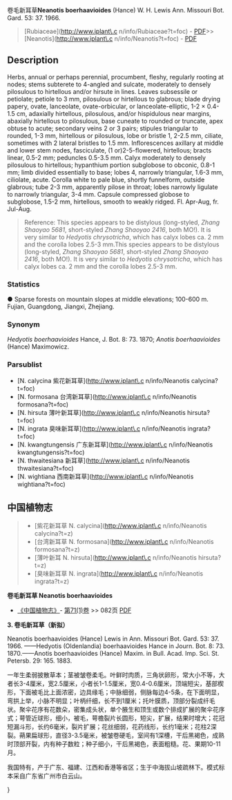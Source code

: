卷毛新耳草**Neanotis boerhaavioides** (Hance) W. H. Lewis Ann. Missouri Bot. Gard. 53: 37. 1966.

> [Rubiaceae](http://www.iplant\.c n/info/Rubiaceae?t=foc) - [PDF](http://www.iplant.cn/foc/pdf/Rubiaceae.pdf)>>[Neanotis](http://www.iplant\.c n/info/Neanotis?t=foc) - [PDF](http://www.iplant.cn/foc/pdf/Neanotis.pdf)

## Description

Herbs, annual or perhaps perennial, procumbent, fleshy, regularly rooting at nodes; stems subterete to 4-angled and sulcate, moderately to densely pilosulous to hirtellous and/or hirsute in lines. Leaves subsessile or petiolate; petiole to 3 mm, pilosulous or hirtellous to glabrous; blade drying papery, ovate, lanceolate, ovate-orbicular, or lanceolate-elliptic, 1-2 × 0.4-1.5 cm, adaxially hirtellous, pilosulous, and/or hispidulous near margins, abaxially hirtellous to pilosulous, base cuneate to rounded or truncate, apex obtuse to acute; secondary veins 2 or 3 pairs; stipules triangular to rounded, 1-3 mm, hirtellous or pilosulous, lobe or bristle 1, 2-2.5 mm, ciliate, sometimes with 2 lateral bristles to 1.5 mm. Inflorescences axillary at middle and lower stem nodes, fasciculate, (1 or)2-5-flowered, hirtellous; bracts linear, 0.5-2 mm; peduncles 0.5-3.5 mm. Calyx moderately to densely pilosulous to hirtellous; hypanthium portion subglobose to obconic, 0.8-1 mm; limb divided essentially to base; lobes 4, narrowly triangular, 1.6-3 mm, ciliolate, acute. Corolla white to pale blue, shortly funnelform, outside glabrous; tube 2-3 mm, apparently pilose in throat; lobes narrowly ligulate to narrowly triangular, 3-4 mm. Capsule compressed globose to subglobose, 1.5-2 mm, hirtellous, smooth to weakly ridged. Fl. Apr-Aug, fr. Jul-Aug.

> Reference: 
> This species appears to be distylous (long-styled, *Zhang Shaoyao 5681*, short-styled *Zhang Shaoyao 2416*, both MO!). It is very similar to *Hedyotis chrysotricha*, which has calyx lobes ca. 2 mm and the corolla lobes 2.5-3 mm.This species appears to be distylous (long-styled, *Zhang Shaoyao 5681*, short-styled *Zhang Shaoyao 2416*, both MO!). It is very similar to *Hedyotis chrysotricha*, which has calyx lobes ca. 2 mm and the corolla lobes 2.5-3 mm.

### Statistics
● Sparse forests on mountain slopes at middle elevations; 100-600 m. Fujian, Guangdong, Jiangxi, Zhejiang.

### Synonym
*Hedyotis boerhaavioides* Hance, J. Bot. 8: 73. 1870; *Anotis boerhaavioides* (Hance) Maximowicz.


### Parsublist

* [N.  calycina  紫花新耳草](http://www.iplant\.c n/info/Neanotis calycina?t=foc)
* [N.  formosana  台湾新耳草](http://www.iplant\.c n/info/Neanotis formosana?t=foc)
* [N.  hirsuta  薄叶新耳草](http://www.iplant\.c n/info/Neanotis hirsuta?t=foc)
* [N.  ingrata  臭味新耳草](http://www.iplant\.c n/info/Neanotis ingrata?t=foc)
* [N.  kwangtungensis  广东新耳草](http://www.iplant\.c n/info/Neanotis kwangtungensis?t=foc)
* [N.  thwaitesiana  新耳草](http://www.iplant\.c n/info/Neanotis thwaitesiana?t=foc)
* [N.  wightiana  西南新耳草](http://www.iplant\.c n/info/Neanotis wightiana?t=foc)

## 中国植物志

> * [紫花新耳草  N.  calycina](http://www.iplant\.c n/info/Neanotis calycina?t=z)
> * [台湾新耳草  N.  formosana](http://www.iplant\.c n/info/Neanotis formosana?t=z)
> * [薄叶新耳  N.  hirsuta](http://www.iplant\.c n/info/Neanotis hirsuta?t=z)
> * [臭味新耳草  N.  ingrata](http://www.iplant\.c n/info/Neanotis ingrata?t=z)

**卷毛新耳草 Neanotis boerhaavioides**

* [《中国植物志》](http://www.iplant.cn/frps)- [第71(1)卷](http://www.iplant.cn/frps/vol/71(1)) >> 082页 [PDF](http://www.iplant.cn/frps/pdf/71(1)/082a.PDF)

**3. 卷毛新耳草（新拟）**

Neanotis boerhaavioides (Hance) Lewis in Ann. Missouri Bot. Gard. 53: 37. 1966. ——Hedyotis (Oldenlandia) boerhaavioides Hance in Journ. Bot. 8: 73. 1870.——Anotis boerhaavioides (Hance) Maxim. in Bull. Acad. Imp. Sci. St. Petersb. 29: 165. 1883.

一年生柔弱披散草本；茎被皱卷柔毛。叶鲜时肉质，三角状卵形，常大小不等，大者长3-4厘米，宽2.5厘米，小者长1-1.5厘米，宽0.4-0.6厘米，顶端短尖，基部楔形，下面被毛比上面浓密，边具缘毛；中脉细弱，侧脉每边4-5条，在下面明显，弯拱上举，小脉不明显；叶柄纤细，长不到1厘米；托叶膜质，顶部分裂成纤毛状。聚伞花序有花数朵，密集成头状，单个腋生和顶生或数个排成扩展的聚伞花序式；萼管近球形，细小，被毛，萼檐裂片长圆形，短尖，扩展，结果时增大；花冠短漏斗形，长约6毫米，裂片扩展；花丝细弱，花药线形，长约1毫米；花柱2深裂。蒴果扁球形，直径3-3.5毫米，被皱卷硬毛，室间有1深槽，干后黑褐色，成熟时顶部开裂，内有种子数粒；种子细小，干后黑褐色，表面粗糙。花、果期10-11月。

我国特有，产于广东、福建、江西和香港等省区；生于中海拔山坡疏林下。模式标本采自广东省广州市白云山。


}